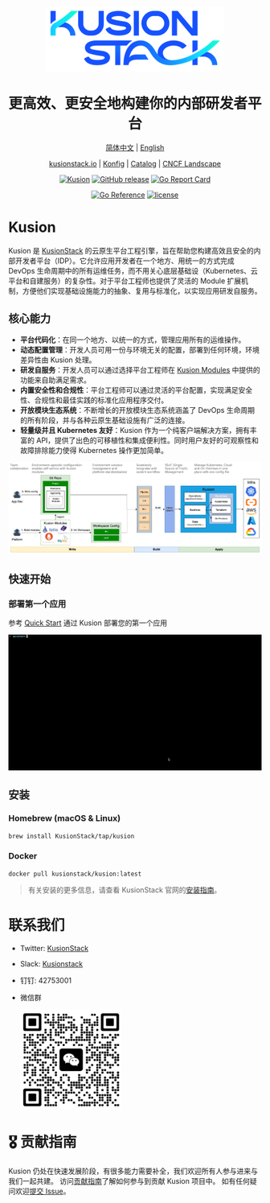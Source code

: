 <div align="center">
<p></p><p></p>
<p>
    <img  src="docs/logo.png">
</p>
<h1>更高效、更安全地构建你的内部研发者平台</h1>

[简体中文](https://github.com/KusionStack/kusion/blob/main/README-zh.md) | [English](https://github.com/KusionStack/kusion/blob/main/README.md)

[kusionstack.io](https://kusionstack.io/) | [Konfig](https://github.com/KusionStack/konfig) | [Catalog](https://github.com/KusionStack/catalog) | [CNCF Landscape](https://landscape.cncf.io/?selected=kusion-stack)

[![Kusion](https://github.com/KusionStack/kusion/actions/workflows/release.yaml/badge.svg)](https://github.com/KusionStack/kusion/actions/workflows/release.yaml)
[![GitHub release](https://img.shields.io/github/release/KusionStack/kusion.svg)](https://github.com/KusionStack/kusion/releases)
[![Go Report Card](https://goreportcard.com/badge/github.com/KusionStack/kusion)](https://goreportcard.com/report/github.com/KusionStack/kusion)
<!-- [![Coverage Status](https://coveralls.io/repos/github/KusionStack/kusion/badge.svg)](https://coveralls.io/github/KusionStack/kusion) -->
[![Go Reference](https://pkg.go.dev/badge/github.com/KusionStack/kusion.svg)](https://pkg.go.dev/github.com/KusionStack/kusion)
[![license](https://img.shields.io/github/license/KusionStack/kusion.svg)](https://github.com/KusionStack/kusion/blob/main/LICENSE)
</div>

# Kusion

Kusion 是 [KusionStack](https://github.com/KusionStack) 的云原生平台工程引擎，旨在帮助您构建高效且安全的内部开发者平台（IDP）。它允许应用开发者在一个地方、用统一的方式完成 DevOps 生命周期中的所有运维任务，而不用关心底层基础设（Kubernetes、云平台和自建服务）的复杂性。对于平台工程师也提供了灵活的 Module 扩展机制，方便他们实现基础设施能力的抽象、复用与标准化，以实现应用研发自服务。

## 核心能力

- **平台代码化**：在同一个地方、以统一的方式，管理应用所有的运维操作。
- **动态配置管理**：开发人员可用一份与环境无关的配置，部署到任何环境，环境差异性由 Kusion 处理。
- **研发自服务**：开发人员可以通过选择平台工程师在 [Kusion Modules](https://www.kusionstack.io/docs/next/kusion/concepts/kusion-module) 中提供的功能来自助满足需求。
- **内置安全性和合规性**：平台工程师可以通过灵活的平台配置，实现满足安全性、合规性和最佳实践的标准化应用程序交付。
- **开放模块生态系统**：不断增长的开放模块生态系统涵盖了 DevOps 生命周期的所有阶段，并与各种云原生基础设施有广泛的连接。
- **轻量级并且 Kubernetes 友好**：Kusion 作为一个纯客户端解决方案，拥有丰富的 API，提供了出色的可移植性和集成便利性。同时用户友好的可观察性和故障排除能力使得 Kubernetes 操作更加简单。

<div align="center">

![workflow](docs/workflow.png)
</div>

## 快速开始

### 部署第一个应用

参考 [Quick Start](https://www.kusionstack.io/docs/kusion/getting-started/deliver-wordpress) 通过 Kusion
部署您的第一个应用

![apply](https://raw.githubusercontent.com/KusionStack/kusionstack.io/main/static/img/docs/user_docs/getting-started/kusion_apply_quickstart.gif)

## 安装

### Homebrew (macOS & Linux)

```shell
brew install KusionStack/tap/kusion
```

### Docker

```shell
docker pull kusionstack/kusion:latest
```

> 有关安装的更多信息，请查看 KusionStack 官网的[安装指南](https://www.kusionstack.io/docs/kusion/getting-started/install-kusion)。

# 联系我们 
- Twitter: [KusionStack](https://twitter.com/KusionStack)
- Slack: [Kusionstack](https://join.slack.com/t/kusionstack/shared_invite/zt-2drafxksz-VzCZZwlraHP4xpPeh_g8lg)
- 钉钉: 42753001
- 微信群 

  <img src="docs/wx_spark.jpg" width="200" height="200"/>

# 🎖︎ 贡献指南

Kusion 仍处在快速发展阶段，有很多能力需要补全，我们欢迎所有人参与进来与我们一起共建。
访问[贡献指南](docs/contributing.md)了解如何参与到贡献 Kusion 项目中。
如有任何疑问欢迎[提交 Issue](https://github.com/KusionStack/kusion/issues)。

